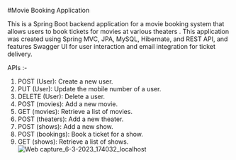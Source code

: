 #Movie Booking Application

This is a Spring Boot backend application for a movie booking system that allows users to book tickets for movies at various theaters .
This application was created using Spring MVC, JPA, MySQL, Hibernate, and REST API, and features Swagger UI for user interaction and email integration for ticket delivery.

APIs :- 
1. POST (User): Create a new user.
2. PUT (User): Update the mobile number of a user.
3. DELETE (User): Delete a user.
4. POST (movies): Add a new movie.
5. GET (movies): Retrieve a list of movies.
6. POST (theaters): Add a new theater.
7. POST (shows): Add a new show.
8. POST (bookings): Book a ticket for a show.
9. GET (shows): Retrieve a list of shows.
![Web capture_6-3-2023_174032_localhost](https://user-images.githubusercontent.com/118073045/223109259-15accaca-7156-4ebd-a68c-b909a83ea217.jpeg)
